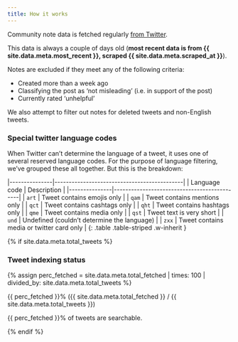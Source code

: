```yaml
---
title: How it works
---
```


Community note data is fetched regularly [from Twitter](https://x.com/i/communitynotes/download-data).

This data is always a couple of days old (**most recent data is from <time class="dt" datetime="{{ site.data.meta.most_recent }}" title="{{ site.data.meta.most_recent | date_to_rfc822 }}">{{ site.data.meta.most_recent }}</time>, scraped <time class="dt" datetime="{{ site.data.meta.scraped_at }}" title="{{ site.data.meta.scraped_at | date_to_rfc822 }}">{{ site.data.meta.scraped_at }}</time>**).

Notes are excluded if they meet any of the following criteria:

* Created more than a week ago
* Classifying the post as ‘not misleading’ (i.e. in support of the post)
* Currently rated ‘unhelpful’

We also attempt to filter out notes for deleted tweets and non-English tweets.

### Special twitter language codes

When Twitter can’t determine the language of a tweet, it uses one of several reserved language codes. For the purpose of language filtering, we’ve grouped these all together. But this is the breakdown:

|---------------|---------------------------------------------|
| Language code | Description                                 |
|---------------|---------------------------------------------|
| `art`         | Tweet contains emojis only                  |
| `qam`         | Tweet contains mentions only                |
| `qct`         | Tweet contains cashtags only                |
| `qht`         | Tweet contains hashtags only                |
| `qme`         | Tweet contains media only                   |
| `qst`         | Tweet text is very short                    |
| `und`         | Undefined (couldn’t determine the language) |
| `zxx`         | Tweet contains media or twitter card only   |
{: .table .table-striped .w-inherit }

{% if site.data.meta.total_tweets %}

### Tweet indexing status

{% assign perc_fetched = site.data.meta.total_fetched | times: 100 | divided_by: site.data.meta.total_tweets %}

<div class="progress my-2" style="max-width: 500px;" role="progressbar">
  <div class="progress-bar text-bg-{% if perc_fetched == 100 %}success{% else %}warning{% endif %}" style="width: {{ perc_fetched }}%">{{ perc_fetched }}% ({{ site.data.meta.total_fetched }} / {{ site.data.meta.total_tweets }})</div>
</div>

{{ perc_fetched }}% of tweets are searchable.

{% endif %}

<script>
  const dts = document.getElementsByClassName('dt');
  for (var i = 0; i < dts.length; i++) {
    var dt = dts[i];
    dt.textContent = luxon.DateTime.fromISO(dt.textContent).toRelative();
  }
</script>
